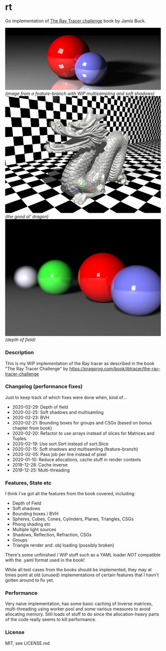 # rt
Go implementation of [The Ray Tracer challenge](https://pragprog.com/book/jbtracer/the-ray-tracer-challenge) book by Jamis Buck.

![image](renders/reference-highres-multisample-4x4-2depth-floor-refl.png)
_(image from a feature-branch with WiP multisampling and soft shadows)_
![image](renders/dragon.png)
_(the good ol' dragon)_
![image](renders/dof-smaller-aperture-128.png)
_(depth of field)_

### Description
This is my WiP implementation of the Ray tracer as described in the book "The Ray Tracer Challenge" by https://pragprog.com/book/jbtracer/the-ray-tracer-challenge

### Changelog (performance fixes)
Just to keep track of which fixes were done when, kind of...

- 2020-02-29: Depth of field
- 2020-02-25: Soft shadows and multisamling
- 2020-02-23: BVH
- 2020-02-21: Bounding boxes for groups and CSGs (based on bonus chapter from book)
- 2020-02-20: Refactor to use arrays instead of slices for Matrices and Tuples.
- 2020-02-19: Use sort.Sort instead of sort.Slice
- 2020-02-15: Soft shadows and multisamling (feature-branch)
- 2020-02-05: Pass job per line instead of pixel
- 2020-01-10: Reduce allocations, cache stuff in render contexts
- 2019-12-28: Cache inverse
- 2019-12-25: Multi-threading

### Features, State etc
I think I've got all the features from the book covered, including:

- Depth of Field
- Soft shadows
- Bounding boxes / BVH
- Spheres, Cubes, Cones, Cylinders, Planes, Triangles, CSGs
- Phong shading etc
- Multiple light sources
- Shadows, Reflection, Refraction, CSGs
- Groups
- Triangle render and .obj loading (possibly broken)

There's some unfinished / WiP stuff such as a YAML loader _NOT_ compatible with the .yaml format used in the book!

While all test cases from the books should be implemented, they may at times point at old (unused) implementations of certain features that I havn't gotten around to fix yet.

### Performance
Very naive implementation, has some basic caching of Inverse matrices, multi-threading using worker pool and some various measures to avoid allocating memory. Still loads of stuff to do since the allocation-heavy parts of the code really seems to kill performance.

### License 
MIT, see LICENSE.md
